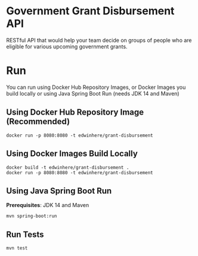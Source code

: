 # Government Grant Disbursement API
RESTful API that would help your team decide on groups of people who are eligible for various upcoming government grants.

# Run

You can run using Docker Hub Repository Images, or Docker Images you build locally or using Java Spring Boot Run (needs JDK 14 and Maven)

## Using Docker Hub Repository Image (Recommended)
```
docker run -p 8080:8080 -t edwinhere/grant-disbursement
```

## Using Docker Images Build Locally
```
docker build -t edwinhere/grant-disbursement .
docker run -p 8080:8080 -t edwinhere/grant-disbursement
```

## Using Java Spring Boot Run

**Prerequisites**: JDK 14 and Maven
```
mvn spring-boot:run
```

## Run Tests
```
mvn test
```
